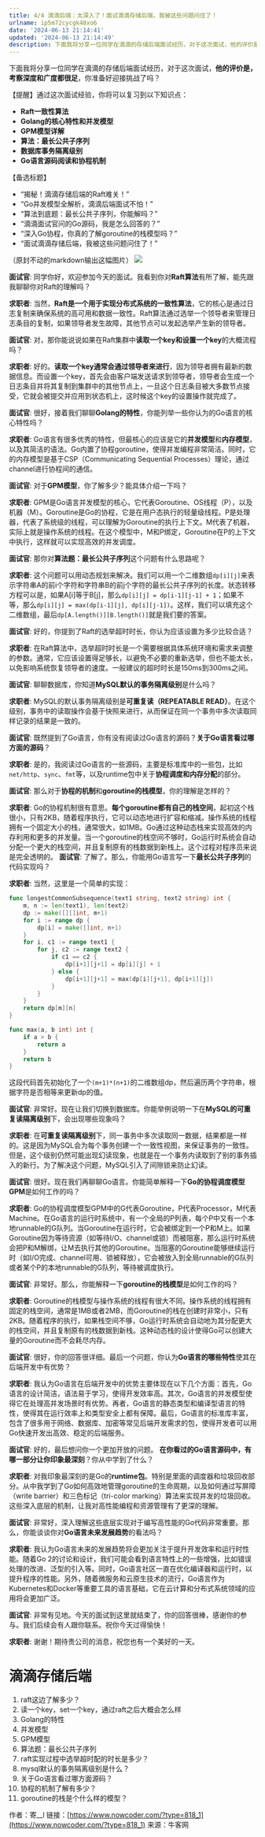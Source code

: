```yaml
---
title: 4/4 滴滴后端：太深入了！面试滴滴存储后端，我被这些问题问住了！
urlname: ip5m72cycgk48xo6
date: '2024-06-13 21:14:41'
updated: '2024-06-13 21:14:49'
description: 下面我将分享一位同学在滴滴的存储后端面试经历，对于这次面试，他的评价是，考察深度和广度都很足，你准备好迎接挑战了吗？【提醒】通过这次面试经验，你将可以复习到以下知识点：Raft一致性算法Golang的核心特性和并发模型GPM模型详解算法：最长公共子序列数据库事务隔离级别Go语言源码阅读和协程机...
---
```

下面我将分享一位同学在滴滴的存储后端面试经历，对于这次面试，**他的评价是，考察深度和广度都很足**，你准备好迎接挑战了吗？

【提醒】通过这次面试经验，你将可以复习到以下知识点：

- **Raft一致性算法**
- **Golang的核心特性和并发模型**
- **GPM模型详解**
- **算法：最长公共子序列**
- **数据库事务隔离级别**
- **Go语言源码阅读和协程机制**

【备选标题】

- “揭秘！滴滴存储后端的Raft难关！”
- “Go并发模型全解析，滴滴后端面试不怕！”
- “算法到底题：最长公共子序列，你能解吗？”
- “滴滴面试官问的Go源码，我是怎么回答的？”
- “深入Go协程，你真的了解goroutine的栈模型吗？”
- “面试滴滴存储后端，我被这些问题问住了！”

（原封不动的markdown输出这幅图片）
![](https://oss1.aistar.cool/elog-offer-now/e7c98c16527500506b450f4b003ecc99.png)

**面试官**: 同学你好，欢迎参加今天的面试。我看到你对**Raft算法**有所了解，能先跟我聊聊你对Raft的理解吗？

**求职者**: 当然，**Raft是一个用于实现分布式系统的一致性算法**，它的核心是通过日志复制来确保系统的高可用和数据一致性。Raft算法通过选举一个领导者来管理日志条目的复制，如果领导者发生故障，其他节点可以发起选举产生新的领导者。

**面试官**: 对，那你能说说如果在Raft集群中**读取一个key和设置一个key**的大概流程吗？

**求职者**: 好的。**读取一个key通常会通过领导者来进行**，因为领导者拥有最新的数据信息。而设置一个key，首先会由客户端发送请求到领导者，领导者会生成一个日志条目并将其复制到集群中的其他节点上，一旦这个日志条目被大多数节点接受，它就会被提交并应用到状态机上，这时候这个key的设置操作就完成了。

**面试官**: 很好，接着我们聊聊**Golang的特性**，你能列举一些你认为的Go语言的核心特性吗？

**求职者**: Go语言有很多优秀的特性，但最核心的应该是它的**并发模型**和**内存模型**，以及其简洁的语法。Go内置了协程goroutine，使得并发编程非常简洁。同时，它的内存模型是基于CSP（Communicating Sequential Processes）理论，通过channel进行协程间的通信。

**面试官**: 对于**GPM模型**，你了解多少？能具体介绍一下吗？

**求职者**: GPM是Go语言并发模型的核心，它代表Goroutine、OS线程（P），以及机器（M）。Goroutine是Go的协程，它是在用户态执行的轻量级线程。P是处理器，代表了系统级的线程，可以理解为Goroutine的执行上下文。M代表了机器，实际上就是操作系统的线程。在这个模型中，M和P绑定，Goroutine在P的上下文中执行，这样就可以实现高效的并发调度。

**面试官**: 那你对**算法题：最长公共子序列**这个问题有什么思路呢？

**求职者**: 这个问题可以用动态规划来解决。我们可以用一个二维数组`dp[i][j]`来表示字符串A的前i个字符和字符串B的前j个字符的最长公共子序列的长度。状态转移方程可以是，如果A[i]等于B[j]，那么`dp[i][j] = dp[i-1][j-1] + 1`；如果不等，那么`dp[i][j] = max(dp[i-1][j], dp[i][j-1])`。这样，我们可以填充这个二维数组，最后`dp[A.length()][B.length()]`就是我们要的答案。

**面试官**: 好的，你提到了Raft的选举超时时长，你认为应该设置为多少比较合适？

**求职者**: 在Raft算法中，选举超时时长是一个需要根据具体系统环境和需求来调整的参数。通常，它应该设置得足够长，以避免不必要的重新选举，但也不能太长，以免影响系统恢复领导者的速度。一般建议的超时时长是150ms到300ms之间。

**面试官**: 聊聊数据库，你知道**MySQL默认的事务隔离级别**是什么吗？

**求职者**: MySQL的默认事务隔离级别是**可重复读（REPEATABLE READ）**。在这个级别，事务中的读取操作会基于快照来进行，从而保证在同一个事务中多次读取同样记录的结果是一致的。

**面试官**: 既然提到了Go语言，你有没有阅读过Go语言的源码？**关于Go语言看过哪方面的源码**？

**求职者**: 是的，我阅读过Go语言的一些源码，主要是标准库中的一些包，比如`net/http`、`sync`、`fmt`等，以及runtime包中关于**协程调度和内存分配**的部分。

**面试官**: 那么对于**协程的机制**和**goroutine的栈模型**，你的理解是怎样的？

**求职者**: Go的协程机制很有意思。**每个goroutine都有自己的栈空间**，起初这个栈很小，只有2KB，随着程序执行，它可以动态地进行扩容和缩减。操作系统的线程拥有一个固定大小的栈，通常很大，如1MB。Go通过这种动态栈来实现高效的内存利用和更多的并发量。当一个goroutine的栈空间不够时，Go运行时系统会自动分配一个更大的栈空间，并且复制原有的栈数据到新栈上。这个过程对程序员来说是完全透明的。
**面试官**: 了解了。那么，你能用Go语言写一下**最长公共子序列**的代码实现吗？

**求职者**: 当然，这里是一个简单的实现：

```go
func longestCommonSubsequence(text1 string, text2 string) int {
    m, n := len(text1), len(text2)
    dp := make([][]int, m+1)
    for i := range dp {
        dp[i] = make([]int, n+1)
    }
    for i, c1 := range text1 {
        for j, c2 := range text2 {
            if c1 == c2 {
                dp[i+1][j+1] = dp[i][j] + 1
            } else {
                dp[i+1][j+1] = max(dp[i][j+1], dp[i+1][j])
            }
        }
    }
    return dp[m][n]
}

func max(a, b int) int {
    if a > b {
        return a
    }
    return b
}
```

这段代码首先初始化了一个`(m+1)*(n+1)`的二维数组dp，然后遍历两个字符串，根据字符是否相等来更新dp的值。

**面试官**: 非常好。现在让我们切换到数据库。你能举例说明一下在**MySQL的可重复读隔离级别**下，会出现哪些现象吗？

**求职者**: 在**可重复读隔离级别**下，同一事务中多次读取同一数据，结果都是一样的。这是因为MySQL会为每个事务创建一个一致性视图，来保证事务的一致性。但是，这个级别仍然可能出现幻读现象，也就是在一个事务内读取到了别的事务插入的新行。为了解决这个问题，MySQL引入了间隙锁来防止幻读。

**面试官**: 很好。现在我们再聊聊Go语言。你能简单解释一下**Go的协程调度模型GPM**是如何工作的吗？

**求职者**: Go的协程调度模型GPM中的G代表Goroutine，P代表Processor，M代表Machine。在Go语言的运行时系统中，有一个全局的P列表，每个P中又有一个本地runnable的G队列。当Goroutine在运行时，它会被绑定到一个P和M上。如果Goroutine因为等待资源（如等待I/O、channel或锁）而被阻塞，那么运行时系统会把P和M解绑，让M去执行其他的Goroutine。当阻塞的Goroutine能够继续运行时（如I/O完成、channel可用、锁被释放），它会被放入到全局runnable的G队列或者某个P的本地runnable的G队列，等待被调度执行。

**面试官**: 非常好。那么，你能解释一下**goroutine的栈模型**是如何工作的吗？

**求职者**: Goroutine的栈模型与操作系统的线程有很大不同。操作系统的线程拥有固定的栈空间，通常是1MB或者2MB，而Goroutine的栈在创建时非常小，只有2KB。随着程序的执行，如果栈空间不够，Go运行时系统会自动地为其分配更大的栈空间，并且复制原有的栈数据到新栈。这种动态栈的设计使得Go可以创建大量的Goroutine而不会耗尽内存。

**面试官**: 很好，你的回答很详细。最后一个问题，你认为**Go语言的哪些特性**使其在后端开发中有优势？

**求职者**: 我认为Go语言在后端开发中的优势主要体现在以下几个方面：首先，Go语言的设计简洁，语法易于学习，使得开发效率高。其次，Go语言的并发模型使得它在处理高并发场景时有优势。再者，Go语言的静态类型和编译型语言的特性，使得其在运行效率上和类型安全上都有保障。最后，Go语言的标准库丰富，包含了很多用于网络、数据库、加密等常见后端开发需求的包，使得开发者可以用Go快速开发出高效、稳定的后端服务。

**面试官**: 好的，最后想问你一个更加开放的问题。 **在你看过的Go语言源码中，有哪一部分让你印象最深刻**？你从中学到了什么？

**求职者**: 对我印象最深刻的是Go的**runtime包**。特别是里面的调度器和垃圾回收部分。从中我学到了Go如何高效地管理goroutine的生命周期，以及如何通过写屏障（write barrier）和三色标记（tri-color marking）算法来实现并发的垃圾回收。这些深入底层的机制，让我对高性能编程和资源管理有了更深的理解。

**面试官**: 非常好，深入理解这些底层实现对于编写高性能的Go代码非常重要。那么，你能谈谈你对**Go语言未来发展趋势**的看法吗？

**求职者**: 我认为Go语言未来的发展趋势将会更加关注于提升开发效率和运行时性能。随着Go 2的讨论和设计，我们可能会看到语言特性上的一些增强，比如错误处理的改进、泛型的引入等。同时，Go语言社区一直在优化编译器和运行时，以提升程序的性能。另外，随着微服务和云原生技术的流行，Go语言作为Kubernetes和Docker等重要工具的语言基础，它在云计算和分布式系统领域的应用将会更加广泛。

**面试官**: 非常有见地。今天的面试到这里就结束了，你的回答很棒，感谢你的参与。我们后续会有人跟你联系。祝你今天过得愉快！

**求职者**: 谢谢！期待贵公司的消息，祝您也有一个美好的一天。
# 滴滴存储后端

1. raft这边了解多少？
2. 读一个key，set一个key，通过raft之后大概会怎么样
3. Golang的特性
4. 并发模型
5. GPM模型
6. 算法题：最长公共子序列
7. raft实现过程中选举超时配的时长是多少？
8. mysql默认的事务隔离级别是什么？
9. 关于Go语言看过哪方面源码？
10. 协程的机制了解有多少？
11. goroutine的栈是个什么样的模型？



作者：寄__l
链接：[https://www.nowcoder.com/?type=818_1](https://www.nowcoder.com/?type=818_1)
来源：牛客网  

